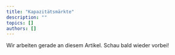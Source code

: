 ```yaml
---
title: "Kapazitätsmärkte"
description: ""
topics: []
authors: []
---
```


Wir arbeiten gerade an diesem Artikel. Schau bald wieder vorbei!
